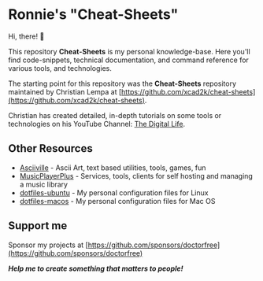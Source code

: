 # Ronnie's "Cheat-Sheets"

Hi, there! 👋

This repository **Cheat-Sheets** is my personal knowledge-base. Here you'll find code-snippets, technical documentation, and command reference for various tools, and technologies.

The starting point for this repository was the **Cheat-Sheets** repository maintained by Christian Lempa at
[https://github.com/xcad2k/cheat-sheets](https://github.com/xcad2k/cheat-sheets).

Christian has created detailed, in-depth tutorials on some tools or technologies on his YouTube Channel: [The Digital Life](https://www.youtube.com/channel/UCZNhwA1B5YqiY1nLzmM0ZRg).

## Other Resources

- [Asciiville](https://github.com/doctorfree/Asciiville) - Ascii Art, text based utilities, tools, games, fun
- [MusicPlayerPlus](https://github.com/doctorfree/MusicPlayerPlus) - Services, tools, clients for self hosting and managing a music library
- [dotfiles-ubuntu](https://github.com/doctorfree/dotfiles-ubuntu) - My personal configuration files for Linux
- [dotfiles-macos](https://github.com/doctorfree/dotfiles-macos) - My personal configuration files for Mac OS

## Support me

Sponsor my projects at
[https://github.com/sponsors/doctorfree](https://github.com/sponsors/doctorfree)

***Help me to create something that matters to people!***
